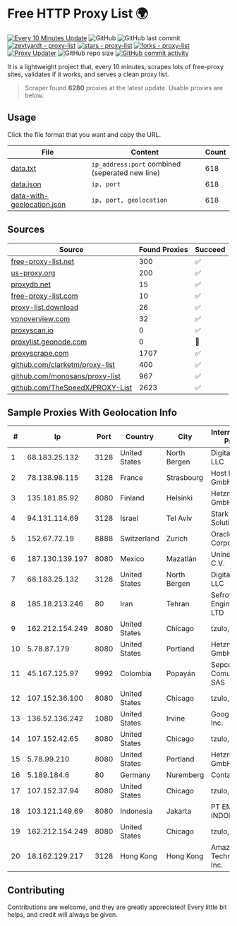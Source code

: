 
# Free HTTP Proxy List 🌍

[![Every 10 Minutes Update](https://github.com/mertguvencli/http-proxy-list/actions/workflows/main.yml/badge.svg?branch=main)](https://github.com/mertguvencli/http-proxy-list/actions/workflows/main.yml)
![GitHub](https://img.shields.io/github/license/mertguvencli/http-proxy-list)
![GitHub last commit](https://img.shields.io/github/last-commit/mertguvencli/http-proxy-list)
[![zevtyardt - proxy-list](https://img.shields.io/static/v1?label=zevtyardt&message=proxy-list&color=blue&logo=github)](https://github.com/zevtyardt/proxy-list "Go to GitHub repo")
[![stars - proxy-list](https://img.shields.io/github/stars/zevtyardt/proxy-list?style=social)](https://github.com/zevtyardt/proxy-list)
[![forks - proxy-list](https://img.shields.io/github/forks/zevtyardt/proxy-list?style=social)](https://github.com/zevtyardt/proxy-list)
[![Proxy Updater](https://github.com/zevtyardt/proxy-list/workflows/Proxy%20Updater/badge.svg)](https://github.com/zevtyardt/proxy-list/actions?query=workflow:"Proxy+Updater")
![GitHub repo size](https://img.shields.io/github/repo-size/zevtyardt/proxy-list)
[![GitHub commit activity](https://img.shields.io/github/commit-activity/m/zevtyardt/proxy-list?logo=commits)](https://github.com/zevtyardt/proxy-list/commits/main)

It is a lightweight project that, every 10 minutes, scrapes lots of free-proxy sites, validates if it works, and serves a clean proxy list.

> Scraper found **6280** proxies at the latest update. Usable proxies are below.

## Usage

Click the file format that you want and copy the URL.

|File|Content|Count|
|----|-------|-----|
|[data.txt](https://raw.githubusercontent.com/mertguvencli/http-proxy-list/main/proxy-list/data.txt)|`ip_address:port` combined (seperated new line)|618|
|[data.json](https://raw.githubusercontent.com/mertguvencli/http-proxy-list/main/proxy-list/data.json)|`ip, port`|618|
|[data-with-geolocation.json](https://raw.githubusercontent.com/mertguvencli/http-proxy-list/main/proxy-list/data-with-geolocation.json)|`ip, port, geolocation`|618|

## Sources

|Source|Found Proxies|Succeed|
|------|-------------|-------|
|[free-proxy-list.net](https://free-proxy-list.net)|300|✅|
|[us-proxy.org](https://www.us-proxy.org)|200|✅|
|[proxydb.net](http://proxydb.net)|15|✅|
|[free-proxy-list.com](https://free-proxy-list.com/?page=&port=&type%5B%5D=http&type%5B%5D=https&up_time=0&search=Search)|10|✅|
|[proxy-list.download](https://www.proxy-list.download/HTTP)|26|✅|
|[vpnoverview.com](https://vpnoverview.com/privacy/anonymous-browsing/free-proxy-servers)|32|✅|
|[proxyscan.io](https://www.proxyscan.io)|0|✅|
|[proxylist.geonode.com](https://proxylist.geonode.com/api/proxy-list?limit=300&page=1&sort_by=lastChecked&sort_type=desc&protocols=http,https)|0|🚫|
|[proxyscrape.com](https://api.proxyscrape.com/v2/?request=displayproxies&protocol=http&timeout=10000&country=all&ssl=all&anonymity=all)|1707|✅|
|[github.com/clarketm/proxy-list](https://raw.githubusercontent.com/clarketm/proxy-list/master/proxy-list-raw.txt)|400|✅|
|[github.com/monosans/proxy-list](https://raw.githubusercontent.com/monosans/proxy-list/main/proxies/http.txt)|967|✅|
|[github.com/TheSpeedX/PROXY-List](https://raw.githubusercontent.com/TheSpeedX/PROXY-List/master/http.txt)|2623|✅|


## Sample Proxies With Geolocation Info

|#|Ip|Port|Country|City|Internet Service Provider|
|-|--|----|-------|----|-------------------------|
|1|68.183.25.132|3128|United States|North Bergen|DigitalOcean, LLC|
|2|78.138.98.115|3128|France|Strasbourg|Host Europe GmbH|
|3|135.181.85.92|8080|Finland|Helsinki|Hetzner Online GmbH|
|4|94.131.114.69|3128|Israel|Tel Aviv|Stark Industries Solutions LTD|
|5|152.67.72.19|8888|Switzerland|Zurich|Oracle Corporation|
|6|187.130.139.197|8080|Mexico|Mazatlán|Uninet S.A. de C.V.|
|7|68.183.25.132|3128|United States|North Bergen|DigitalOcean, LLC|
|8|185.18.213.246|80|Iran|Tehran|Sefroyek Pardaz Engineering Co. LTD|
|9|162.212.154.249|8080|United States|Chicago|tzulo, inc.|
|10|5.78.87.179|8080|United States|Portland|Hetzner Online GmbH|
|11|45.167.125.97|9992|Colombia|Popayán|Sepcom Comunicaciones SAS|
|12|107.152.36.100|8080|United States|Chicago|tzulo, inc.|
|13|136.52.136.242|1080|United States|Irvine|Google Fiber Inc.|
|14|107.152.42.65|8080|United States|Chicago|tzulo, inc.|
|15|5.78.99.210|8080|United States|Portland|Hetzner Online GmbH|
|16|5.189.184.6|80|Germany|Nuremberg|Contabo GmbH|
|17|107.152.37.94|8080|United States|Chicago|tzulo, inc.|
|18|103.121.149.69|8080|Indonesia|Jakarta|PT EMERIO INDONESIA|
|19|162.212.154.249|8080|United States|Chicago|tzulo, inc.|
|20|18.162.129.217|3128|Hong Kong|Hong Kong|Amazon Technologies Inc.|



## Contributing

Contributions are welcome, and they are greatly appreciated! Every
little bit helps, and credit will always be given.

